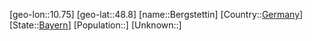 ﻿---
location: [48.8,10.75]
type: City
tags:
- geo/City


SpocWebEntityId: 29128
isDeleted: false
confidential: public

---
[geo-lon::10.75]
[geo-lat::48.8]
[name::Bergstettin]
[Country::[Germany](geo/Continent/Europe/Germany.md)]
[State::[Bayern](geo/Continent/Europe/Germany/Bayern.md)]
[Population::]
[Unknown::]

